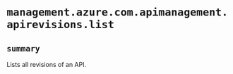 # `management.azure.com.apimanagement.apirevisions.list`

## `summary`
Lists all revisions of an API.


